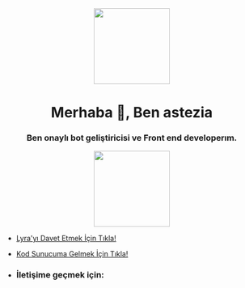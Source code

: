 
<div align="center">
  <img height="150" src="https://cdn.discordapp.com/avatars/784942624522895360/fa62210d718be76e61f30e0216029b33.webp"  />
</div>

  <h1 align="center">Merhaba 👋, Ben astezia</h1>
<h3 align="center">Ben onaylı bot geliştiricisi ve Front end developerım.</h3>

<div align="center">
  <img height="150" src="https://camo.githubusercontent.com/62da68eb62b1e5f175f7d1f0191dd89a653d7908feb22d37d4a0ab07365d6791/68747470733a2f2f6d656469612e67697068792e636f6d2f6d656469612f4d3967624264396e6244724f5475314d71782f67697068792e676966"  />
</div>


-  [Lyra'yı Davet Etmek İçin Tıkla!](https://discord.com/api/oauth2/authorize?client_id=1132625118779154494&scope=bot+applications.commands&permissions=8)

-  [Kod Sunucuma Gelmek İçin Tıkla!](https://discord.gg/aoijs)

-  ### İletişime geçmek için:



<br />


[instagram]: https://www.instagram.com/astezia_0
<br />


